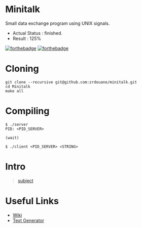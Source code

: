 # Minitalk

 Small data exchange program using UNIX signals.
- Actual Status : finished.
- Result        : 125%

[![forthebadge](https://forthebadge.com/images/badges/made-with-c.svg)](https://forthebadge.com)
[![forthebadge](https://forthebadge.com/images/badges/built-with-love.svg)](https://forthebadge.com)

# Cloning

 ```
 git clone --recursive git@github.com:zrdouane/minitalk.git
 cd Minitalk
 make all
 ```
 
 # Compiling
 
 ```
 $ ./server
 PID: <PID_SERVER>
 
 (wait)
 ```

 ```
 $ ./client <PID_SERVER> <STRING>
 ```

 # Intro
 
  > [subject](minitalk.pdf)

# Useful Links

 * [Wiki](https://github.com/zrdouane/Minitalk/wiki)
 * [Text Generator](http://www.dummytextgenerator.com/#jump)
